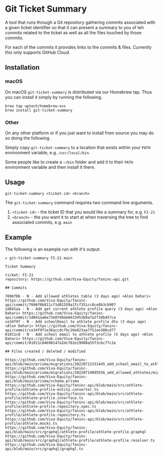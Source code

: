 
# Git Ticket Summary

A tool that runs through a Git repository gathering commits associated with a
given ticket identifier so that it can present a summary to you of teh commits
related to the ticket as well as all the files touched by those commits.

For each of the commits it provides links to the commits & files. Currently
this only supports GitHub Cloud.

## Installation

### macOS

On macOS `git-ticket-summary` is distributed via our Homebrew tap. Thus you can
install it simply by running the following.

```
brew tap uptech/homebrew-oss
brew install git-ticket-summary
```

### Other

On any other platform or if you just want to install from source you may do so
doing the following.

Simply copy `git-ticket-summary` to a location that exists within your `PATH`
environment variable, e.g. `/usr/local/bin`.

Some people like to create a `~/bin` folder and add it to their `PATH`
environment variable and then install it there.

## Usage

```
git-ticket-summary <ticket-id> <branch>
```

The `git-ticket-summary` command requires two command line arguments.

1. `<ticket-id>` - the ticket ID that you would like a summary for, e.g. `FI-21`
2. `<branch>` - the you want it to start at when traversing the tree to find associated commits, e.g. `main`

## Example

The following is an example run with it's output.

```
✔ git-ticket-summary FI-21 main

Ticket Summary

ticket: FI-21
repository: https://github.com/Viva-Equity/faninc-api.git

## Commits

7696f0b - N - Add allowed athletes table (3 days ago) <Alon Dahari> https://github.com/Viva-Equity/faninc-api/commit/7696f0b811cf1d01559a1fcf351cc8ce8b3cb907
1d841aa - N - Add get current athlete profile query (3 days ago) <Alon Dahari> https://github.com/Viva-Equity/faninc-api/commit/1d841aa6e73e07d6de6633453b0a7a2f3db457ca
ce34f9f - N - Add schoolEmail to athlete profile dto (3 days ago) <Alon Dahari> https://github.com/Viva-Equity/faninc-api/commit/ce34f9f1e36accdcfbc26e823aa7751ee380cd77
01011c8 - N - Add school email to athlete profile (5 days ago) <Alon Dahari> https://github.com/Viva-Equity/faninc-api/commit/01011c84698147a2dc762e19988a55f3cbc77c2e

## Files created / deleted / modified

https://github.com/Viva-Equity/faninc-api/blob/main/prisma/migrations/20220712151445_add_school_email_to_athlete_profile/migration.sql
https://github.com/Viva-Equity/faninc-api/blob/main/prisma/migrations/20220714095556_add_allowed_athletes/migration.sql
https://github.com/Viva-Equity/faninc-api/blob/main/prisma/schema.prisma
https://github.com/Viva-Equity/faninc-api/blob/main/src/athlete-profile/athlete-profile-entity.converter.ts
https://github.com/Viva-Equity/faninc-api/blob/main/src/athlete-profile/athlete-profile.interface.ts
https://github.com/Viva-Equity/faninc-api/blob/main/src/athlete-profile/athlete-profile.repository.spec.ts
https://github.com/Viva-Equity/faninc-api/blob/main/src/athlete-profile/athlete-profile.repository.ts
https://github.com/Viva-Equity/faninc-api/blob/main/src/athlete-profile/athlete.mocks.ts
https://github.com/Viva-Equity/faninc-api/blob/main/src/graphql/athlete-profile/athlete-profile.graphql
https://github.com/Viva-Equity/faninc-api/blob/main/src/graphql/athlete-profile/athlete-profile.resolver.ts
https://github.com/Viva-Equity/faninc-api/blob/main/src/graphql/graphql.ts
```
